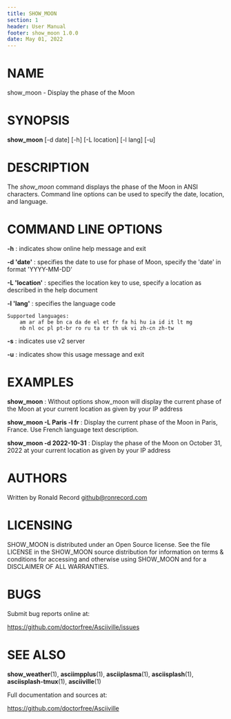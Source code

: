 ```yaml
---
title: SHOW_MOON
section: 1
header: User Manual
footer: show_moon 1.0.0
date: May 01, 2022
---
```

# NAME
show_moon - Display the phase of the Moon

# SYNOPSIS
**show_moon** [-d date] [-h] [-L location] [-l lang] [-u]

# DESCRIPTION
The *show_moon* command displays the phase of the Moon in ANSI characters.
Command line options can be used to specify the date, location, and language.

# COMMAND LINE OPTIONS
**-h**
: indicates show online help message and exit

**-d 'date'**
: specifies the date to use for phase of Moon, specify the 'date' in format 'YYYY-MM-DD'

**-L 'location'**
: specifies the location key to use, specify a location as described in the help document

**-l 'lang'**
: specifies the language code

	Supported languages:
		am ar af be bn ca da de el et fr fa hi hu ia id it lt mg
        nb nl oc pl pt-br ro ru ta tr th uk vi zh-cn zh-tw

**-s**
: indicates use v2 server

**-u**
: indicates show this usage message and exit

# EXAMPLES
**show_moon**
: Without options show_moon will display the current phase of the Moon at your current location as given by your IP address

**show_moon -L Paris -l fr**
: Display the current phase of the Moon in Paris, France. Use French language text description.

**show_moon -d 2022-10-31**
: Display the phase of the Moon on October 31, 2022 at your current location as given by your IP address

# AUTHORS
Written by Ronald Record github@ronrecord.com

# LICENSING
SHOW_MOON is distributed under an Open Source license.
See the file LICENSE in the SHOW_MOON source distribution
for information on terms &amp; conditions for accessing and
otherwise using SHOW_MOON and for a DISCLAIMER OF ALL WARRANTIES.

# BUGS
Submit bug reports online at:

https://github.com/doctorfree/Asciiville/issues

# SEE ALSO
**show_weather**(1), **asciimpplus**(1), **asciiplasma**(1), **asciisplash**(1), **asciisplash-tmux**(1), **asciiville**(1)

Full documentation and sources at:

https://github.com/doctorfree/Asciiville

